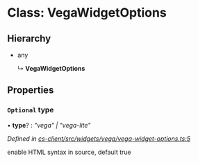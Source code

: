 # Class: VegaWidgetOptions

## Hierarchy

* any

  ↳ **VegaWidgetOptions**

## Properties

### `Optional` type

• **type**? : *"vega" | "vega-lite"*

*Defined in [cs-client/src/widgets/vega/vega-widget-options.ts:5](https://github.com/RichardHovenkamp/csnext/blob/eefa977/packages/cs-client/src/widgets/vega/vega-widget-options.ts#L5)*

enable HTML syntax in source, default true
